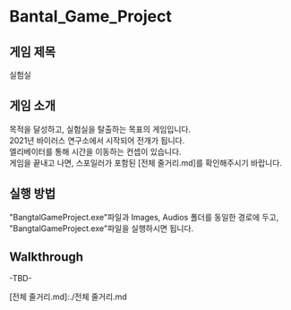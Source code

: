 # Bantal_Game_Project

## 게임 제목
실험실

## 게임 소개
목적을 달성하고, 실험실을 탈출하는 목표의 게임입니다.<br>
2021년 바이러스 연구소에서 시작되어 전개가 됩니다.<br>
엘리베이터를 통해 시간을 이동하는 컨셉이 있습니다.<br>
게임을 끝내고 나면, 스포일러가 포함된 [전체 줄거리.md]를 확인해주시기 바랍니다.

## 실행 방법
"BangtalGameProject.exe"파일과 Images, Audios 폴더를 동일한 경로에 두고, <br>
"BangtalGameProject.exe"파일을 실행하시면 됩니다.


## Walkthrough
-TBD-


[전체 줄거리.md]:./전체 줄거리.md
